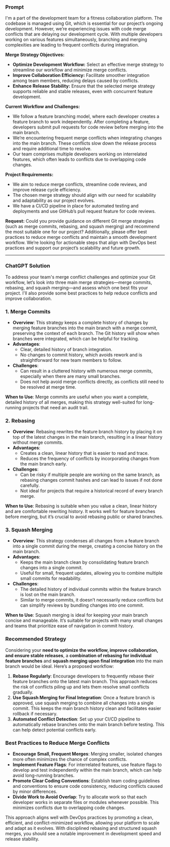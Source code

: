 ### Prompt

I'm a part of the development team for a fitness collaboration platform. The codebase is managed using Git, which is essential for our project’s ongoing development. However, we’re experiencing issues with code merge conflicts that are delaying our development cycle. With multiple developers working on various features simultaneously, branching and merging complexities are leading to frequent conflicts during integration.

**Merge Strategy Objectives:**
- **Optimize Development Workflow:** Select an effective merge strategy to streamline our workflow and minimize merge conflicts.
- **Improve Collaboration Efficiency:** Facilitate smoother integration among team members, reducing delays caused by conflicts.
- **Enhance Release Stability:** Ensure that the selected merge strategy supports reliable and stable releases, even with concurrent feature development.

**Current Workflow and Challenges:**
- We follow a feature branching model, where each developer creates a feature branch to work independently. After completing a feature, developers submit pull requests for code review before merging into the main branch.
- We’re encountering frequent merge conflicts when integrating changes into the main branch. These conflicts slow down the release process and require additional time to resolve.
- Our team comprises multiple developers working on interrelated features, which often leads to conflicts due to overlapping code changes.

**Project Requirements:**
- We aim to reduce merge conflicts, streamline code reviews, and improve release cycle efficiency.
- The chosen merge strategy should align with our need for scalability and adaptability as our project evolves.
- We have a CI/CD pipeline in place for automated testing and deployments and use GitHub’s pull request feature for code reviews.

**Request:** Could you provide guidance on different Git merge strategies (such as merge commits, rebasing, and squash merging) and recommend the most suitable one for our project? Additionally, please offer best practices to reduce merge conflicts and maintain a smooth development workflow. We’re looking for actionable steps that align with DevOps best practices and support our project’s scalability and future growth.

--- 

### ChatGPT Solution

To address your team's merge conflict challenges and optimize your Git workflow, let’s look into three main merge strategies—merge commits, rebasing, and squash merging—and assess which one best fits your project. I'll also provide some best practices to help reduce conflicts and improve collaboration.

### 1. **Merge Commits**
- **Overview**: This strategy keeps a complete history of changes by merging feature branches into the main branch with a merge commit, preserving the context of each branch. The Git history will show when branches were integrated, which can be helpful for tracking.
- **Advantages**:
    - Clear, detailed history of branch integration.
    - No changes to commit history, which avoids rework and is straightforward for new team members to follow.
- **Challenges**:
    - Can result in a cluttered history with numerous merge commits, especially when there are many small branches.
    - Does not help avoid merge conflicts directly, as conflicts still need to be resolved at merge time.

**When to Use**: Merge commits are useful when you want a complete, detailed history of all merges, making this strategy well-suited for long-running projects that need an audit trail.

### 2. **Rebasing**
- **Overview**: Rebasing rewrites the feature branch history by placing it on top of the latest changes in the main branch, resulting in a linear history without merge commits.
- **Advantages**:
    - Creates a clean, linear history that is easier to read and trace.
    - Reduces the frequency of conflicts by incorporating changes from the main branch early.
- **Challenges**:
    - Can be risky if multiple people are working on the same branch, as rebasing changes commit hashes and can lead to issues if not done carefully.
    - Not ideal for projects that require a historical record of every branch merge.

**When to Use**: Rebasing is suitable when you value a clean, linear history and are comfortable rewriting history. It works well for feature branches before merging, but it’s crucial to avoid rebasing public or shared branches.

### 3. **Squash Merging**
- **Overview**: This strategy condenses all changes from a feature branch into a single commit during the merge, creating a concise history on the main branch.
- **Advantages**:
    - Keeps the main branch clean by consolidating feature branch changes into a single commit.
    - Useful for small, frequent updates, allowing you to combine multiple small commits for readability.
- **Challenges**:
    - The detailed history of individual commits within the feature branch is lost on the main branch.
    - Similar to merge commits, it doesn’t necessarily reduce conflicts but can simplify reviews by bundling changes into one commit.

**When to Use**: Squash merging is ideal for keeping your main branch concise and manageable. It’s suitable for projects with many small changes and teams that prioritize ease of navigation in commit history.

### **Recommended Strategy**
Considering your **need to optimize the workflow, improve collaboration, and ensure stable releases**, a **combination of rebasing for individual feature branches** and **squash merging upon final integration** into the main branch would be ideal. Here’s a proposed workflow:

1. **Rebase Regularly**: Encourage developers to frequently rebase their feature branches onto the latest main branch. This approach reduces the risk of conflicts piling up and lets them resolve small conflicts gradually.
2. **Use Squash Merging for Final Integration**: Once a feature branch is approved, use squash merging to combine all changes into a single commit. This keeps the main branch history clean and facilitates easier rollback if necessary.
3. **Automated Conflict Detection**: Set up your CI/CD pipeline to automatically rebase branches onto the main branch before testing. This can help detect potential conflicts early.

### **Best Practices to Reduce Merge Conflicts**
- **Encourage Small, Frequent Merges**: Merging smaller, isolated changes more often minimizes the chance of complex conflicts.
- **Implement Feature Flags**: For interrelated features, use feature flags to develop and test independently within the main branch, which can help avoid long-running branches.
- **Promote Clear Coding Conventions**: Establish team coding guidelines and conventions to ensure code consistency, reducing conflicts caused by minor differences.
- **Divide Work to Avoid Overlap**: Try to allocate work so that each developer works in separate files or modules whenever possible. This minimizes conflicts due to overlapping code changes.

This approach aligns well with DevOps practices by promoting a clean, efficient, and conflict-minimized workflow, allowing your platform to scale and adapt as it evolves. With disciplined rebasing and structured squash merges, you should see a notable improvement in development speed and release stability.
